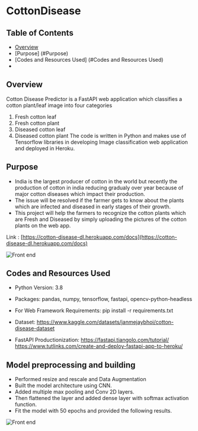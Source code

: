 # CottonDisease

## Table of Contents
 * [Overview](#overview)
 * [Purpose] (#Purpose)
 * [Codes and Resources Used] (#Codes and Resources Used)
 * 


## Overview
Cotton Disease Predictor is a FastAPI web application which classifies a cotton plant/leaf image into four categories
1. Fresh cotton leaf
2. Fresh cotton plant
3. Diseased cotton leaf
4. Diseased cotton plant
The code is written in Python and makes use of Tensorflow libraries in developing Image classification web application and deployed in Heroku.

## Purpose
* India is the largest producer of cotton in the world but recently the production of cotton in india reducing gradualy over year because of major cotton diseases  which impact their production.
*  The issue will be resolved  if the farmer gets to know about the plants which are infected and diseased in early stages of their growth.
*  This project will help the farmers to recognize the cotton plants which are Fresh and Diseased by simply uploading the pictures of the cotton plants on the web app.


Link : [https://cotton-disease-dl.herokuapp.com/docs](https://cotton-disease-dl.herokuapp.com/docs)


![Front end](https://imgur.com/aE4S8TD.png)

## Codes and Resources Used
* Python Version: 3.8
* Packages: pandas, numpy, tensorflow, fastapi, opencv-python-headless

* For Web Framework Requirements: pip install -r requirements.txt
* Dataset: https://www.kaggle.com/datasets/janmejaybhoi/cotton-disease-dataset
* FastAPI Productionization:
 https://fastapi.tiangolo.com/tutorial/
 https://www.tutlinks.com/create-and-deploy-fastapi-app-to-heroku/
 
## Model preprocessing and building
* Performed resize and rescale and Data Augmentation
* Built the model architecture using CNN.
* Added multiple max pooling and Conv 2D layers.
* Then flattened the layer and added dense layer with softmax activation function.
* Fit the model with 50 epochs and provided the following results.

![Front end](https://imgur.com/a/4dzucI2.png)



 
 
 
 
 
